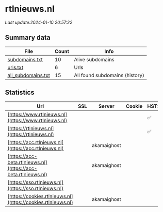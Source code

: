 # rtlnieuws.nl
*Last update:2024-01-10 20:57:22*
## Summary data
| File       | Count | Info |
|------------|-------|------|
|[subdomains.txt](/data/rtlnieuws/subdomains.txt)|10|Alive subdomains|
|[urls.txt](/data/rtlnieuws/urls.txt)|6|Urls|
|[all_subdomains.txt](/data/rtlnieuws/all_subdomains.txt)|15|All found subdomains (history)|
## Statistics
| Url | SSL | Server | Cookie | HSTS | CSP | XFO | XXP | RP | Tech |
|------------|-------|------|------|------|------|------|------|------|------|
|[https://www.rtlnieuws.nl](https://www.rtlnieuws.nl)| | | |:white_check_mark: | |:white_check_mark: | |:white_check_mark: | |:white_check_mark: | |Drupal:9 Google Tag...| |
|[https://rtlnieuws.nl](https://rtlnieuws.nl)| | | |:white_check_mark: | |:white_check_mark: | |:white_check_mark: | |:white_check_mark: | || |
|[https://acc.rtlnieuws.nl](https://acc.rtlnieuws.nl)| |akamaighost| | | | | |:white_check_mark: | |Basic| |
|[https://acc-beta.rtlnieuws.nl](https://acc-beta.rtlnieuws.nl)| |akamaighost| | | | | |:white_check_mark: | |Basic| |
|[https://sso.rtlnieuws.nl](https://sso.rtlnieuws.nl)| | | | | | | |:white_check_mark: | || |
|[https://cookies.rtlnieuws.nl](https://cookies.rtlnieuws.nl)| |akamaighost| | | | | |:white_check_mark: | || |
